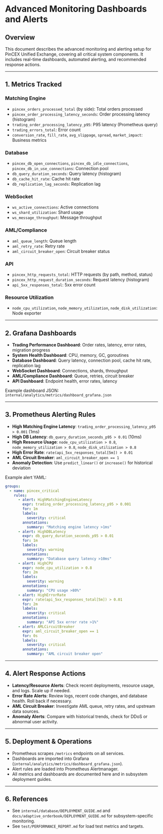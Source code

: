 # Advanced Monitoring Dashboards and Alerts

## Overview
This document describes the advanced monitoring and alerting setup for PinCEX Unified Exchange, covering all critical system components. It includes real-time dashboards, automated alerting, and recommended response actions.

---

## 1. Metrics Tracked

### Matching Engine
- `pincex_orders_processed_total` (by side): Total orders processed
- `pincex_order_processing_latency_seconds`: Order processing latency (histogram)
- `trading_order_processing_latency_p95`: P95 latency (Prometheus query)
- `trading_errors_total`: Error count
- `conversion_rate`, `fill_rate`, `avg_slippage`, `spread`, `market_impact`: Business metrics

### Database
- `pincex_db_open_connections`, `pincex_db_idle_connections`, `pincex_db_in_use_connections`: Connection pool
- `db_query_duration_seconds`: Query latency (histogram)
- `db_cache_hit_rate`: Cache hit rate
- `db_replication_lag_seconds`: Replication lag

### WebSocket
- `ws_active_connections`: Active connections
- `ws_shard_utilization`: Shard usage
- `ws_message_throughput`: Message throughput

### AML/Compliance
- `aml_queue_length`: Queue length
- `aml_retry_rate`: Retry rate
- `aml_circuit_breaker_open`: Circuit breaker status

### API
- `pincex_http_requests_total`: HTTP requests (by path, method, status)
- `pincex_http_request_duration_seconds`: Request latency (histogram)
- `api_5xx_responses_total`: 5xx error count

### Resource Utilization
- `node_cpu_utilization`, `node_memory_utilization`, `node_disk_utilization`: Node exporter

---

## 2. Grafana Dashboards

- **Trading Performance Dashboard**: Order rates, latency, error rates, migration progress
- **System Health Dashboard**: CPU, memory, GC, goroutines
- **Database Dashboard**: Query latency, connection pool, cache hit rate, replication lag
- **WebSocket Dashboard**: Connections, shards, throughput
- **AML/Compliance Dashboard**: Queue, retries, circuit breaker
- **API Dashboard**: Endpoint health, error rates, latency

Example dashboard JSON: `internal/analytics/metrics/dashboard_grafana.json`

---

## 3. Prometheus Alerting Rules

- **High Matching Engine Latency**: `trading_order_processing_latency_p95 > 0.001` (1ms)
- **High DB Latency**: `db_query_duration_seconds_p95 > 0.01` (10ms)
- **High Resource Usage**: `node_cpu_utilization > 0.8`, `node_memory_utilization > 0.8`, `node_disk_utilization > 0.8`
- **High Error Rate**: `rate(api_5xx_responses_total[5m]) > 0.01`
- **AML Circuit Breaker**: `aml_circuit_breaker_open == 1`
- **Anomaly Detection**: Use `predict_linear()` or `increase()` for historical deviation

Example alert YAML:
```yaml
groups:
  - name: pincex_critical
    rules:
      - alert: HighMatchingEngineLatency
        expr: trading_order_processing_latency_p95 > 0.001
        for: 1m
        labels:
          severity: critical
        annotations:
          summary: "Matching engine latency >1ms"
      - alert: HighDBLatency
        expr: db_query_duration_seconds_p95 > 0.01
        for: 1m
        labels:
          severity: warning
        annotations:
          summary: "Database query latency >10ms"
      - alert: HighCPU
        expr: node_cpu_utilization > 0.8
        for: 2m
        labels:
          severity: warning
        annotations:
          summary: "CPU usage >80%"
      - alert: HighErrorRate
        expr: rate(api_5xx_responses_total[5m]) > 0.01
        for: 2m
        labels:
          severity: critical
        annotations:
          summary: "API 5xx error rate >1%"
      - alert: AMLCircuitBreaker
        expr: aml_circuit_breaker_open == 1
        for: 0s
        labels:
          severity: critical
        annotations:
          summary: "AML circuit breaker open"
```

---

## 4. Alert Response Actions

- **Latency/Resource Alerts**: Check recent deployments, resource usage, and logs. Scale up if needed.
- **Error Rate Alerts**: Review logs, recent code changes, and database health. Roll back if necessary.
- **AML Circuit Breaker**: Investigate AML queue, retry rates, and upstream data sources.
- **Anomaly Alerts**: Compare with historical trends, check for DDoS or abnormal user activity.

---

## 5. Deployment & Operations

- Prometheus scrapes `/metrics` endpoints on all services.
- Dashboards are imported into Grafana (`internal/analytics/metrics/dashboard_grafana.json`).
- Alert rules are loaded into Prometheus Alertmanager.
- All metrics and dashboards are documented here and in subsystem deployment guides.

---

## 6. References
- See `internal/database/DEPLOYMENT_GUIDE.md` and `docs/adaptive_orderbook/DEPLOYMENT_GUIDE.md` for subsystem-specific monitoring.
- See `test/PERFORMANCE_REPORT.md` for load test metrics and targets.
